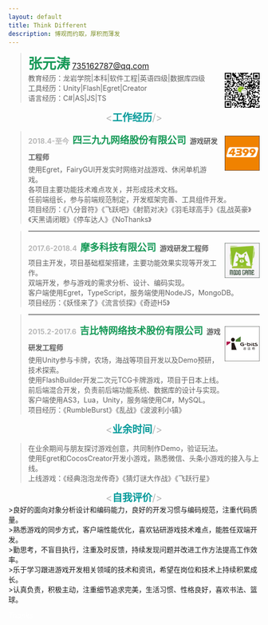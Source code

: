 ```yaml
---
layout: default
title: Think Different
description: 博观而约取，厚积而薄发
---
```


><span style="font-size:28px;color:#159957;"><strong>张元涛</strong></span>&nbsp;<span style="color:#b8b8b8;font-size:16px;">735162787@qq.com</span><br>
><img style="float:right; margin-left:0.6em;" src="assets/code.jpg"  width="70" height="70" type="image/jpeg">
>教育经历：龙岩学院|本科|软件工程|英语四级|数据库四级<br>
>工具经历：Unity|Flash|Egret|Creator<br>
>语言经历：C#|AS|JS|TS<br>

<center><span style="font-size:20px;color:#b8b8b8"><<span style="color:#009999"><strong>工作经历</strong></span>/></span></center>

><img style="float:right; margin:0.6em 0 0 0.6em;" src="assets/4399.png"  width="70" height="70" type="image/jpeg">
><strong style="line-height: 2;"><span style="color:#b8b8b8">2018.4-至今</span>&ensp;<span style="font-size: 19px;color:#159957">四三九九网络股份有限公司</span>&ensp;游戏研发工程师</strong><br>
>使用Egret，FairyGUI开发实时网络对战游戏、休闲单机游戏。<br>
>各项目主要功能技术难点攻关，并形成技术文档。<br>
>任前端组长，参与前端规范制定，开发框架完善、工具组件开发。<br>
>项目经历：《八分音符》《飞跃吧》《射箭对决》《羽毛球高手》《乱战英豪》《天黑请闭眼》《停车达人》《NoThanks》

>---
><img style="float:right; margin:0.6em 0 0 0.6em;" src="assets/modo.png"  width="70" height="70" type="image/jpeg">
><strong style="line-height: 2;"><span style="color:#b8b8b8">2017.6-2018.4</span>&ensp;<span style="font-size: 19px;color:#159957">摩多科技有限公司</span>&ensp;游戏研发工程师</strong><br>
>项目主开发，项目基础框架搭建，主要功能效果实现等开发工作。<br>
>双端开发，参与游戏的需求分析、设计、编码实现。<br>
>客户端使用Egret，TypeScript，服务端使用NodeJS，MongoDB。<br>
>项目经历：《妖怪来了》《流言侦探》《奇迹H5》

>---
><img style="float:right; margin:0.6em 0 0 0.6em;" src="assets/gbits.png"  width="70" height="70" type="image/jpeg">
><strong style="line-height: 2;"><span style="color:#b8b8b8">2015.2-2017.6</span>&ensp;<span style="font-size: 19px;color:#159957">吉比特网络技术股份有限公司</span>&ensp;游戏研发工程师</strong><br>
>使用Unity参与卡牌，农场，海战等项目开发以及Demo预研，技术探索。<br>
>使用FlashBuilder开发二次元TCG卡牌游戏，项目于日本上线。<br>
>前后端混合开发，负责前后端功能系统、数据库的设计与实现。<br>
>客户端使用AS3，Lua，Unity，服务端使用C#，MySQL。<br>
>项目经历：《RumbleBurst》《乱战》《波波利小镇》

<center><span style="font-size:20px;color:#b8b8b8"><<span style="color:#009999"><strong>业余时间</strong></span>/></span></center>

>在业余期间与朋友探讨游戏创意，共同制作Demo，验证玩法。<br>
>使用Egret和CocosCreator开发小游戏，熟悉微信、头条小游戏的接入与上线。<br>
>上线游戏：《经典泡泡龙传奇》《猜灯谜大作战》《飞跃行星》

<center><span style="font-size:20px;color:#b8b8b8"><<span style="color:#009999"><strong>自我评价</strong></span>/></span></center>
>良好的面向对象分析设计和编码能力，良好的开发习惯与编码规范，注重代码质量。<br>
>熟悉游戏的同步方式，客户端性能优化，喜欢钻研游戏技术难点，能胜任双端开发。<br>
>勤思考，不盲目执行，注重及时反馈，持续发现问题并改进工作方法提高工作效率。<br>
>乐于学习跟进游戏开发相关领域的技术和资讯，希望在岗位和技术上持续积累成长。<br>
>认真负责，积极主动，注重细节追求完美，生活习惯、性格良好，喜欢书法、篮球。<br>

<p id="botInfo">
<i>
<span style="color:#ffffff">Thanks</span>
</i>
</p>